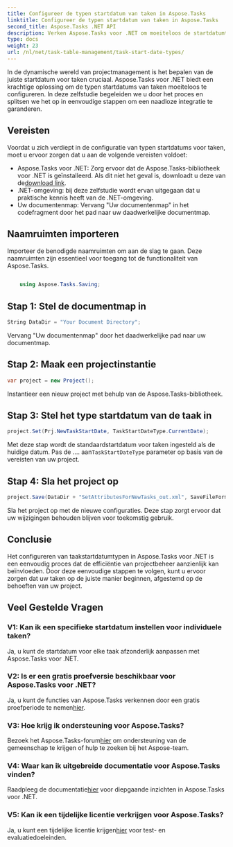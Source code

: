 ```yaml
---
title: Configureer de typen startdatum van taken in Aspose.Tasks
linktitle: Configureer de typen startdatum van taken in Aspose.Tasks
second_title: Aspose.Tasks .NET API
description: Verken Aspose.Tasks voor .NET om moeiteloos de startdatumtypen van taken te configureren. Optimaliseer projectbeheer met gemak. Download nu uw gratis proefversie!
type: docs
weight: 23
url: /nl/net/task-table-management/task-start-date-types/
---
```

In de dynamische wereld van projectmanagement is het bepalen van de juiste startdatum voor taken cruciaal. Aspose.Tasks voor .NET biedt een krachtige oplossing om de typen startdatums van taken moeiteloos te configureren. In deze zelfstudie begeleiden we u door het proces en splitsen we het op in eenvoudige stappen om een naadloze integratie te garanderen.
## Vereisten
Voordat u zich verdiept in de configuratie van typen startdatums voor taken, moet u ervoor zorgen dat u aan de volgende vereisten voldoet:
-  Aspose.Tasks voor .NET: Zorg ervoor dat de Aspose.Tasks-bibliotheek voor .NET is geïnstalleerd. Als dit niet het geval is, downloadt u deze van de[download link](https://releases.aspose.com/tasks/net/).
- .NET-omgeving: bij deze zelfstudie wordt ervan uitgegaan dat u praktische kennis heeft van de .NET-omgeving.
- Uw documentenmap: Vervang "Uw documentenmap" in het codefragment door het pad naar uw daadwerkelijke documentmap.
## Naamruimten importeren
Importeer de benodigde naamruimten om aan de slag te gaan. Deze naamruimten zijn essentieel voor toegang tot de functionaliteit van Aspose.Tasks.
```csharp
    
    using Aspose.Tasks.Saving;
```
## Stap 1: Stel de documentmap in
```csharp
String DataDir = "Your Document Directory";
```
Vervang "Uw documentenmap" door het daadwerkelijke pad naar uw documentmap.
## Stap 2: Maak een projectinstantie
```csharp
var project = new Project();
```
Instantieer een nieuw project met behulp van de Aspose.Tasks-bibliotheek.
## Stap 3: Stel het type startdatum van de taak in
```csharp
project.Set(Prj.NewTaskStartDate, TaskStartDateType.CurrentDate);
```
 Met deze stap wordt de standaardstartdatum voor taken ingesteld als de huidige datum. Pas de .... aan`TaskStartDateType` parameter op basis van de vereisten van uw project.
## Stap 4: Sla het project op
```csharp
project.Save(DataDir + "SetAttributesForNewTasks_out.xml", SaveFileFormat.Xml);
```
Sla het project op met de nieuwe configuraties. Deze stap zorgt ervoor dat uw wijzigingen behouden blijven voor toekomstig gebruik.
## Conclusie
Het configureren van taakstartdatumtypen in Aspose.Tasks voor .NET is een eenvoudig proces dat de efficiëntie van projectbeheer aanzienlijk kan beïnvloeden. Door deze eenvoudige stappen te volgen, kunt u ervoor zorgen dat uw taken op de juiste manier beginnen, afgestemd op de behoeften van uw project.
## Veel Gestelde Vragen
### V1: Kan ik een specifieke startdatum instellen voor individuele taken?
Ja, u kunt de startdatum voor elke taak afzonderlijk aanpassen met Aspose.Tasks voor .NET.
### V2: Is er een gratis proefversie beschikbaar voor Aspose.Tasks voor .NET?
Ja, u kunt de functies van Aspose.Tasks verkennen door een gratis proefperiode te nemen[hier](https://releases.aspose.com/).
### V3: Hoe krijg ik ondersteuning voor Aspose.Tasks?
 Bezoek het Aspose.Tasks-forum[hier](https://forum.aspose.com/c/tasks/15) om ondersteuning van de gemeenschap te krijgen of hulp te zoeken bij het Aspose-team.
### V4: Waar kan ik uitgebreide documentatie voor Aspose.Tasks vinden?
 Raadpleeg de documentatie[hier](https://reference.aspose.com/tasks/net/) voor diepgaande inzichten in Aspose.Tasks voor .NET.
### V5: Kan ik een tijdelijke licentie verkrijgen voor Aspose.Tasks?
 Ja, u kunt een tijdelijke licentie krijgen[hier](https://purchase.aspose.com/temporary-license/) voor test- en evaluatiedoeleinden.